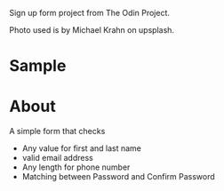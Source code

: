 Sign up form project from The Odin Project.

Photo used is by Michael Krahn on upsplash.

# Sample










# About
A simple form that checks
-  Any value for first and last name
-  valid email address
-  Any length for phone number
-  Matching between Password and Confirm Password